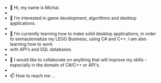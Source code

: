 - 👋 Hi, my name is Michal.
- 
- 👀 I’m interested in game development, algorithms and desktop applications.
- 
- 🌱 I’m currently learning how to make solid desktop applications, in order to semiautomatize my LEGO Business, using C# and C++. I am also learning how to work
- with API's and SQL databases.
- 
- 💞️ I would like to collaborate on anything that will improve my skills - especially in the domain of C#/C++ or API's.
- 
- 📫 How to reach me ...

<!---
MichalVu/MichalVu is a ✨ special ✨ repository because its `README.md` (this file) appears on your GitHub profile.
You can click the Preview link to take a look at your changes.
--->
